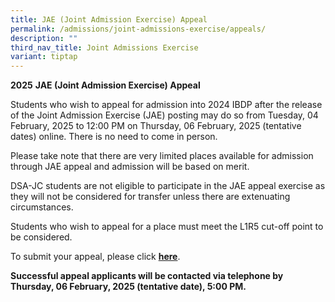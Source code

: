 ```yaml
---
title: JAE (Joint Admission Exercise) Appeal
permalink: /admissions/joint-admissions-exercise/appeals/
description: ""
third_nav_title: Joint Admissions Exercise
variant: tiptap
---
```

<p><strong>2025</strong>&nbsp;<strong>JAE (Joint Admission Exercise) Appeal</strong>
</p>
<p>Students who wish to appeal for admission into 2024 IBDP after the release
of the Joint Admission Exercise (JAE) posting may do so from&nbsp;Tuesday,
04 February, 2025 to 12:00 PM on Thursday, 06 February, 2025 (tentative
dates)&nbsp;online. There is no need to come in person.</p>
<p>Please take note that there are very limited places available for admission
through JAE appeal and admission will be based on merit.</p>
<p>DSA-JC students are not eligible to participate in the JAE appeal exercise
as they will not be considered for transfer unless there are extenuating
circumstances.</p>
<p>Students who wish to appeal for a place must meet the L1R5 cut-off point
to be considered.</p>
<p>To submit your appeal, please click&nbsp;<strong><a href="https://site1.acsindep.edu.sg/Appls/Y5AdmissionAppeal/AppealForm.aspx" rel="noopener noreferrer nofollow" target="_blank">here</a></strong>.</p>
<p><strong>Successful appeal applicants will be contacted via telephone by&nbsp; Thursday, 06 February, 2025 (tentative date), 5:00 PM.</strong>
</p>
